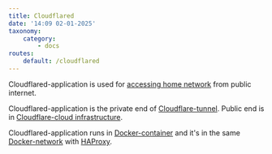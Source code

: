 ```yaml
---
title: Cloudflared
date: '14:09 02-01-2025'
taxonomy:
    category:
        - docs
routes:
    default: /cloudflared
---
```


Cloudflared-application is used for [accessing home network](/access-to-applications) from public internet.

Cloudflared-application is the private end of [Cloudflare-tunnel](/cloudflare). Public end is in [Cloudflare-cloud infrastructure](/cloudflare).

Cloudflared-application runs in [Docker-container](/docker) and it's in the same [Docker-network](/docker) with [HAProxy](/haproxy).